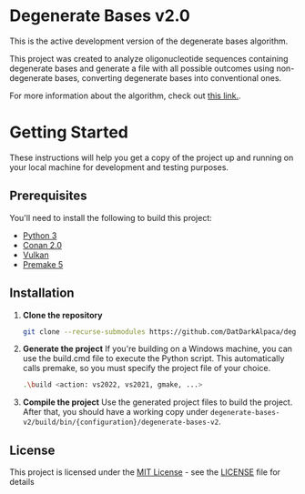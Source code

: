 # Degenerate Bases v2.0

This is the active development version of the degenerate bases algorithm.

This project was created to analyze oligonucleotide sequences containing degenerate bases and generate a file with all possible outcomes using non-degenerate bases, converting degenerate bases into conventional ones.

For more information about the algorithm, check out [this link.](https://brazilianjournals.com/index.php/BRJD/article/view/40982).

# Getting Started

These instructions will help you get a copy of the project up and running on your local machine for development and testing purposes.

## Prerequisites

You'll need to install the following to build this project:

* [Python 3](https://www.python.org/downloads/)
* [Conan 2.0](https://conan.io/downloads)
* [Vulkan](https://vulkan.lunarg.com/#new_tab)
* [Premake 5](https://github.com/premake/premake-core/releases)

## Installation

1. **Clone the repository**
    ```bash
    git clone --recurse-submodules https://github.com/DatDarkAlpaca/degenerate-bases-v2
    ```

2. **Generate the project**
    If you're building on a Windows machine, you can use the build.cmd file to execute the Python script. This automatically calls premake, so you must specify the project file of your choice.

    ```bash
    .\build <action: vs2022, vs2021, gmake, ...>
    ```

3. **Compile the project**
   Use the generated project files to build the project. After that, you should have a working copy under `degenerate-bases-v2/build/bin/{configuration}/degenerate-bases-v2`.


## License

This project is licensed under the [MIT License](https://opensource.org/licenses/MIT) - see the
[LICENSE](LICENSE) file for details

